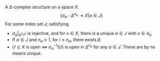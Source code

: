 A $\Delta$-complex structure on a space $X$:
$$
\{ \sigma_\alpha:\Delta ^{n_\alpha}\to X|\alpha \in J \}
$$
For some index set $J$; satisfying
- $\sigma_\alpha|_{\Delta ^{n_\alpha o}}$ is injective, and for $x\in X$, there is a unique $\alpha \in J$ with $x\in \sigma_\alpha$
- If $\alpha \in J$ and $n_\alpha\geq 1$, for $i\leq n_\alpha$, there exists $\beta:$
- $U\subseteq X$ is open $\iff$ $\sigma_\alpha ^{-1}(U)$ is open in $\Delta ^{n_\alpha}$ for any $\alpha \in J$.
These are by no means unique.